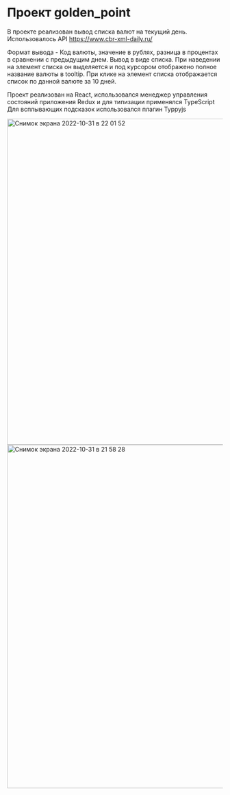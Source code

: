 # Проект golden_point

В проекте реализован вывод списка валют на текущий день. Использовалось API https://www.cbr-xml-daily.ru/

Формат вывода - Код валюты, значение в рублях, разница в процентах в сравнении с предыдущим днем.
Вывод в виде списка. При наведении на элемент списка он выделяется и под курсором отображено полное название валюты в tooltip.
При клике на элемент списка отображается список по данной валюте за 10 дней.

Проект реализован на React, использовался менеджер управления состояний приложения Redux и для типизации применялся TypeScript
Для всплывающих подсказок использовался плагин Typpyjs

<img width="761" alt="Снимок экрана 2022-10-31 в 22 01 52" src="https://user-images.githubusercontent.com/64790767/199088924-5c6a3de3-1dfa-48ef-ac91-87c4eb9e221e.png">

<img width="802" alt="Снимок экрана 2022-10-31 в 21 58 28" src="https://user-images.githubusercontent.com/64790767/199088381-42ac442f-082a-4e1d-aedb-8d69ca71dcc9.png">

